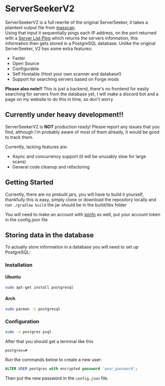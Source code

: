 # ServerSeekerV2

ServerSeekerV2 is a full rewrite of the original ServerSeeker, it takes a plaintext output file from [masscan](https://github.com/robertdavidgraham/masscan).  
Using that input it sequentially pings each IP address, on the port returned with a [Server List Ping](https://wiki.vg/Server_List_Ping) which returns the servers information, this information then gets stored in a PostgreSQL database.
Unlike the original ServerSeeker, V2 has some extra features:
- Faster
- Open Source
- Configurable
- Self Hostable (Host your own scanner and database!)
- Support for searching servers based on Forge mods

**Please also note!!**
This is just a backend, there's no frontend for easily searching for servers from the database yet, I will make a discord bot and a page on my website to do this in time, so don't worry

## Currently under heavy development!!
ServerSeekerV2 is **NOT** production ready! Please report any issues that you find, although i'm probably aware of most of them already, it would be good to track them.

Currently, lacking features are:
- Async and concurrency support (it will be unusably slow for large scans)
- General code cleanup and refactoring

## Getting Started
Currently, there are no prebuilt jars, you will have to build it yourself, thankfully this is easy, simply clone or download the repository locally and run `./gradlew build` the jar should be in the build/libs folder

You will need to make an account with [ipinfo](https://ipinfo.io) as well, put your account token in the config.json file

## Storing data in the database

To actually store information in a database you will need to set up PostgreSQL:  

### Installation
#### Ubuntu
```sh
sudo apt-get install postgresql
```
#### Arch
```sh
sudo pacman -S postgresql
```

  
### Configuration
```sh
sudo -u postgres psql
```
After that you should get a terminal like this  
```
postgres=#
```  
Run the commands below to create a new user:  
```sql
ALTER USER postgres with encrypted password 'your_password';
```
Then put the new password in the `config.json` file.
